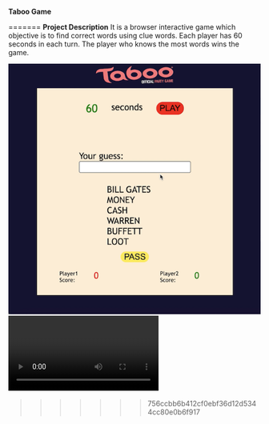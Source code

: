 __Taboo Game__

=======
__Project Description__
It is a browser interactive game which objective is to find correct words using clue words. Each player has 60 seconds in each turn. The player who knows the most words wins the game. 

![Taboo!](pic01.jpg)
![Taboo!](video.mp4)
>>>>>>> 756ccbb6b412cf0ebf36d12d5344cc80e0b6f917
